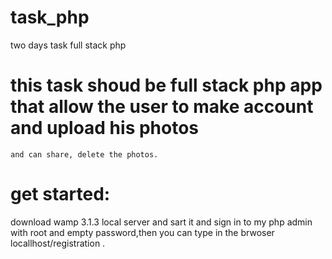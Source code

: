# task_php
two days task full stack php

# this task shoud be full stack php app that allow the user to make account and upload his photos
	and can share, delete the photos.

# get started:
download wamp 3.1.3 local server and sart it and sign in to my php admin with root and empty password,then you can type in the brwoser locallhost/registration .
